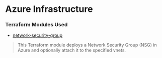 # Azure Infrastructure

### Terraform Modules Used
- [network-security-group](https://registry.terraform.io/modules/Azure/network-security-group/azurerm/latest)
> This Terraform module deploys a Network Security Group (NSG) in Azure and optionally attach it to the specified vnets.